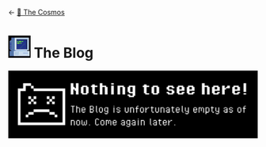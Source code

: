 \<- [🔮 The Cosmos](The%20Cosmos.md)

# ![45](53F3D7AD-99DC-405C-8656-0F5E8F32FB7E.gif) The Blog

![415](Pasted%20image%2020230718205032.png)
